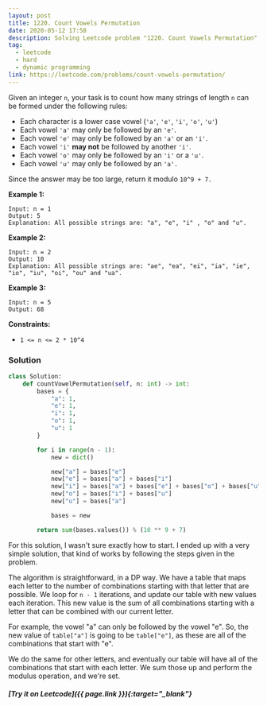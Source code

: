 ```yaml
---
layout: post
title: 1220. Count Vowels Permutation
date: 2020-05-12 17:58
description: Solving Leetcode problem "1220. Count Vowels Permutation"
tag:
  - leetcode
  - hard
  - dynamic programming
link: https://leetcode.com/problems/count-vowels-permutation/
---
```


Given an integer `n`, your task is to count how many strings of length `n` can be formed under the following rules:

- Each character is a lower case vowel (`'a'`, `'e'`, `'i'`, `'o'`, `'u'`)
- Each vowel `'a'` may only be followed by an `'e'`.
- Each vowel `'e'` may only be followed by an `'a'` or an `'i'`.
- Each vowel `'i'` **may not** be followed by another `'i'`.
- Each vowel `'o'` may only be followed by an `'i'` or a `'u'`.
- Each vowel `'u'` may only be followed by an `'a'.`

Since the answer may be too large, return it modulo `10^9 + 7.`



**Example 1:**

```
Input: n = 1
Output: 5
Explanation: All possible strings are: "a", "e", "i" , "o" and "u".
```

**Example 2:**

```
Input: n = 2
Output: 10
Explanation: All possible strings are: "ae", "ea", "ei", "ia", "ie", "io", "iu", "oi", "ou" and "ua".
```

**Example 3:**

```
Input: n = 5
Output: 68
```



**Constraints:**

- `1 <= n <= 2 * 10^4`



### Solution

```python
class Solution:
    def countVowelPermutation(self, n: int) -> int:
        bases = {
            "a": 1,
            "e": 1,
            "i": 1,
            "o": 1,
            "u": 1
        }

        for i in range(n - 1):
            new = dict()

            new["a"] = bases["e"]
            new["e"] = bases["a"] + bases["i"]
            new["i"] = bases["a"] + bases["e"] + bases["o"] + bases["u"]
            new["o"] = bases["i"] + bases["u"]
            new["u"] = bases["a"]

            bases = new

        return sum(bases.values()) % (10 ** 9 + 7)
```



For this solution, I wasn't sure exactly how to start. I ended up with a very simple solution, that kind of works by following the steps given in the problem.

The algorithm is straightforward, in a DP way. We have a table that maps each letter to the number of combinations starting with that letter that are possible. We loop for ```n - 1``` iterations, and update our table with new values each iteration. This new value is the sum of all combinations starting with a letter that can be combined with our current letter.

For example, the vowel "a" can only be followed by the vowel "e". So, the new value of ```table["a"]``` is going to be ```table["e"]```, as these are all of the combinations that start with "e". 

We do the same for other letters, and eventually our table will have all of the combinations that start with each letter. We sum those up and perform the modulus operation, and we're set.

##### [Try it on Leetcode]({{ page.link }}){:target="_blank"}

